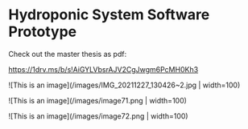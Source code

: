 
# Hydroponic System Software Prototype

Check out the master thesis as pdf:

https://1drv.ms/b/s!AiGYLVbsrAJV2CgJwgm6PcMH0Kh3

![This is an image](/images/IMG_20211227_130426~2.jpg | width=100)

![This is an image](/images/image71.png | width=100)

![This is an image](/images/image72.png | width=100)




